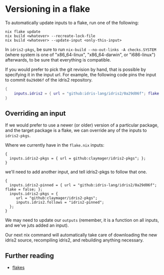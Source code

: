 # Versioning in a flake

To automatically update inputs to a flake, run one of the following:

```
nix flake update
nix build <whatever> --recreate-lock-file
nix build <whatever> --update-input <only-this-input>
```

In `idris2-pkgs`, be sure to run `nix-build --no-out-links -A checks.SYSTEM` (where system is one of "x86_64-linux", "x86_64-darwin", or "i686-linux") afterwards, to be sure that everything is compatible.

If you would prefer to pick the git revision by hand, that is possible by specifying it in the input url. For example, the following code pins the input to commit `0a29d06f` of the idris2 repository.

```nix
{
    inputs.idris2 = { url = "github:idris-lang/idris2/0a29d06f"; flake = false; };
}
```

## Overriding an input

If we would prefer to use a newer (or older) version of a particular package, and the target package is a flake, we can override any of the inputs to `idris2-pkgs`.

Where we currently have in the `flake.nix` inputs:
```
{
  inputs.idris2-pkgs = { url = github:claymager/idris2-pkgs"; };
}
```

we'll need to add another input, and tell idris2-pkgs to follow that one.

```
{
  inputs.idris2-pinned = { url = "github:idris-lang/idris2/0a29d06f"; flake = false; };
  inputs.idris2-pkgs = {
     url = "github:claymager/idris2-pkgs";
     inputs.idris2.follows = "idris2-pinned";
  };
}
```

We may need to update our `outputs` (remember, it is a function on all inputs, and we've juts added an input).

Our next nix command will automatically take care of downloading the new idris2 source, recompiling idris2, and rebuilding anything necessary.

## Further reading

- [flakes](https://nixos.wiki/wiki/Flakes)
